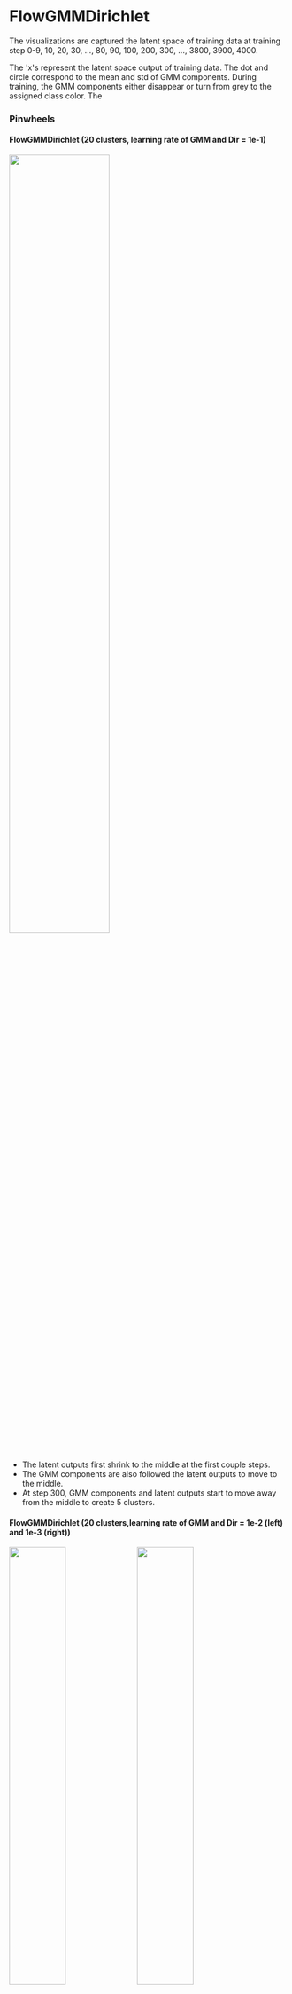 # FlowGMMDirichlet

The visualizations are captured the latent space of training data at training step 0-9, 10, 20, 30, ..., 80, 90, 100, 200, 300, ..., 3800, 3900, 4000.

The 'x's represent the latent space output of training data. The dot and circle correspond to the mean and std of GMM components. During training, the GMM components either disappear or turn from grey to the assigned class color. The 

### Pinwheels
#### FlowGMMDirichlet (20 clusters, learning rate of GMM and Dir = 1e-1)
<img src="pinwheels_1e-1_0.gif" width="60%" height="60%">

<ul>
  <li>The latent outputs first shrink to the middle at the first couple steps.</li>
  <li>The GMM components are also followed the latent outputs to move to the middle.</li>
  <li>At step 300, GMM components and latent outputs start to move away from the middle to create 5 clusters.</li>
</ul>

#### FlowGMMDirichlet (20 clusters,learning rate of GMM and Dir = 1e-2 (left) and 1e-3 (right))
<p float="left">
    <img src="pinwheels_1e-2_0.gif" width="45%" height="45%">
    <img src="pinwheels_1e-3_0.gif" width="45%" height="45%">
</p>

<ul>
  <li>Both GMM components have very little moment.</li>
  <li>Most GMM components slowly disappear as the model learns to discard them.</li>
  <li>With lr=1e-3, the colors of GMM components are not very sharp. I think it would turn the color sharper with more training epochs</li>
</ul>

